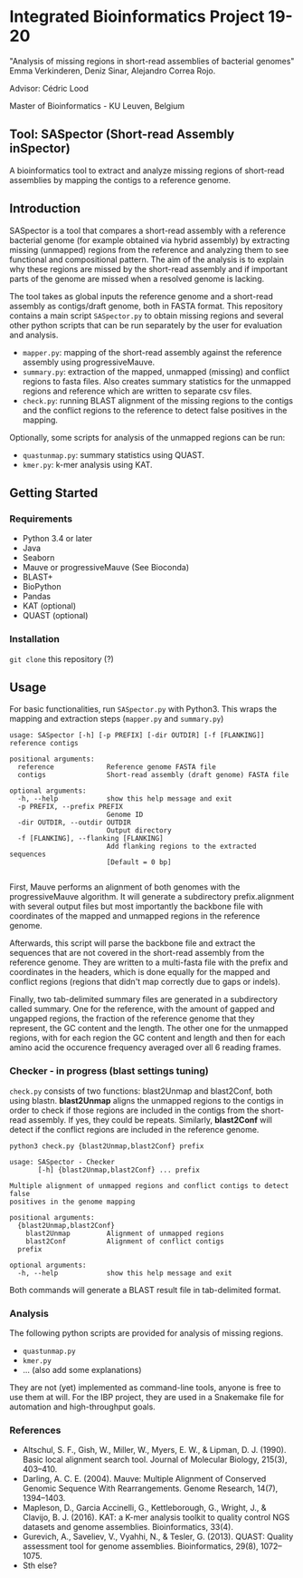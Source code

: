 # Integrated Bioinformatics Project 19-20

"Analysis of missing regions in short-read assemblies of bacterial genomes" Emma Verkinderen, Deniz Sinar, Alejandro Correa Rojo.

Advisor: Cédric Lood

Master of Bioinformatics - KU Leuven, Belgium

## Tool: SASpector (Short-read Assembly inSpector)

A bioinformatics tool to extract and analyze missing regions of short-read assemblies by mapping the contigs to a reference genome.

## Introduction

SASpector is a tool that compares a short-read assembly with a reference bacterial genome (for example obtained via hybrid assembly) by extracting missing (unmapped) regions from the reference and analyzing them to see functional and compositional pattern. The aim of the analysis is to explain why these regions are missed by the short-read assembly and if important parts of the genome are missed when a resolved genome is lacking.

The tool takes as global inputs the reference genome and a short-read assembly as contigs/draft genome, both in FASTA format. This repository contains a main script `SASpector.py` to obtain missing regions and several other python scripts that can be run separately by the user for evaluation and analysis.

- `mapper.py`: mapping of the short-read assembly against the reference assembly using progressiveMauve. 
- `summary.py`: extraction of the mapped, unmapped (missing) and conflict regions to fasta files. Also creates summary statistics for the unmapped regions and reference which are written to separate csv files.
- `check.py`: running BLAST alignment of the missing regions to the contigs and the conflict regions to the reference to detect false positives in the mapping. 

Optionally, some scripts for analysis of the unmapped regions can be run: 
- `quastunmap.py`: summary statistics using QUAST.
- `kmer.py`: k-mer analysis using KAT.


## Getting Started

### Requirements

- Python 3.4 or later
- Java
- Seaborn
- Mauve or progressiveMauve (See Bioconda)
- BLAST+
- BioPython
- Pandas 
- KAT (optional)
- QUAST (optional)

### Installation

`git clone` this repository (?)

## Usage

For basic functionalities, run `SASpector.py` with Python3. This wraps the mapping and extraction steps (`mapper.py` and `summary.py`)
```
usage: SASpector [-h] [-p PREFIX] [-dir OUTDIR] [-f [FLANKING]] reference contigs

positional arguments:
  reference             Reference genome FASTA file
  contigs               Short-read assembly (draft genome) FASTA file

optional arguments:
  -h, --help            show this help message and exit
  -p PREFIX, --prefix PREFIX
                        Genome ID
  -dir OUTDIR, --outdir OUTDIR
                        Output directory
  -f [FLANKING], --flanking [FLANKING]
                        Add flanking regions to the extracted sequences
                        [Default = 0 bp]
                        
  ```

First, Mauve performs an alignment of both genomes with the progressiveMauve algorithm. It will generate a subdirectory prefix.alignment with several output files but most importantly the backbone file with coordinates of the mapped and unmapped regions in the reference genome. 

Afterwards, this script will parse the backbone file and extract the sequences that are not covered in the short-read assembly from the reference genome. They are written to a multi-fasta file with the prefix and coordinates in the headers, which is done equally for the mapped and conflict regions (regions that didn't map correctly due to gaps or indels). 

Finally, two tab-delimited summary files are generated in a subdirectory called summary. One for the reference, with the amount of gapped and ungapped regions, the fraction of the reference genome that they represent, the GC content and the length. The other one for the unmapped regions, with for each region the GC content and length and then for each amino acid the occurence frequency averaged over all 6 reading frames.

### Checker - in progress (blast settings tuning)

`check.py` consists of two functions: blast2Unmap and blast2Conf, both using blastn. **blast2Unmap** aligns the unmapped regions to the contigs in order to check if those regions are included in the contigs from the short-read assembly. If yes, they could be repeats. Similarly, **blast2Conf** will detect if the conflict regions are included in the reference genome.

```
python3 check.py {blast2Unmap,blast2Conf} prefix

usage: SASpector - Checker
       [-h] {blast2Unmap,blast2Conf} ... prefix

Multiple alignment of unmapped regions and conflict contigs to detect false
positives in the genome mapping

positional arguments:
  {blast2Unmap,blast2Conf}
    blast2Unmap         Alignment of unmapped regions
    blast2Conf          Alignment of conflict contigs
  prefix

optional arguments:
  -h, --help            show this help message and exit

```
Both commands will generate a BLAST result file in tab-delimited format.

### Analysis

The following python scripts are provided for analysis of missing regions. 
- `quastunmap.py`
- `kmer.py`
- ... (also add some explanations)

They are not (yet) implemented as command-line tools, anyone is free to use them at will. For the IBP project, they are used in a Snakemake file for automation and high-throughput goals.

### References
- Altschul, S. F., Gish, W., Miller, W., Myers, E. W., & Lipman, D. J. (1990). Basic local alignment search tool. Journal of Molecular Biology, 215(3), 403–410.
- Darling, A. C. E. (2004). Mauve: Multiple Alignment of Conserved Genomic Sequence With Rearrangements. Genome Research, 14(7), 1394–1403. 
- Mapleson, D., Garcia Accinelli, G., Kettleborough, G., Wright, J., & Clavijo, B. J. (2016). KAT: a K-mer analysis toolkit to quality control NGS datasets and genome assemblies. Bioinformatics, 33(4).
- Gurevich, A., Saveliev, V., Vyahhi, N., & Tesler, G. (2013). QUAST: Quality assessment tool for genome assemblies. Bioinformatics, 29(8), 1072–1075. 
- Sth else?
